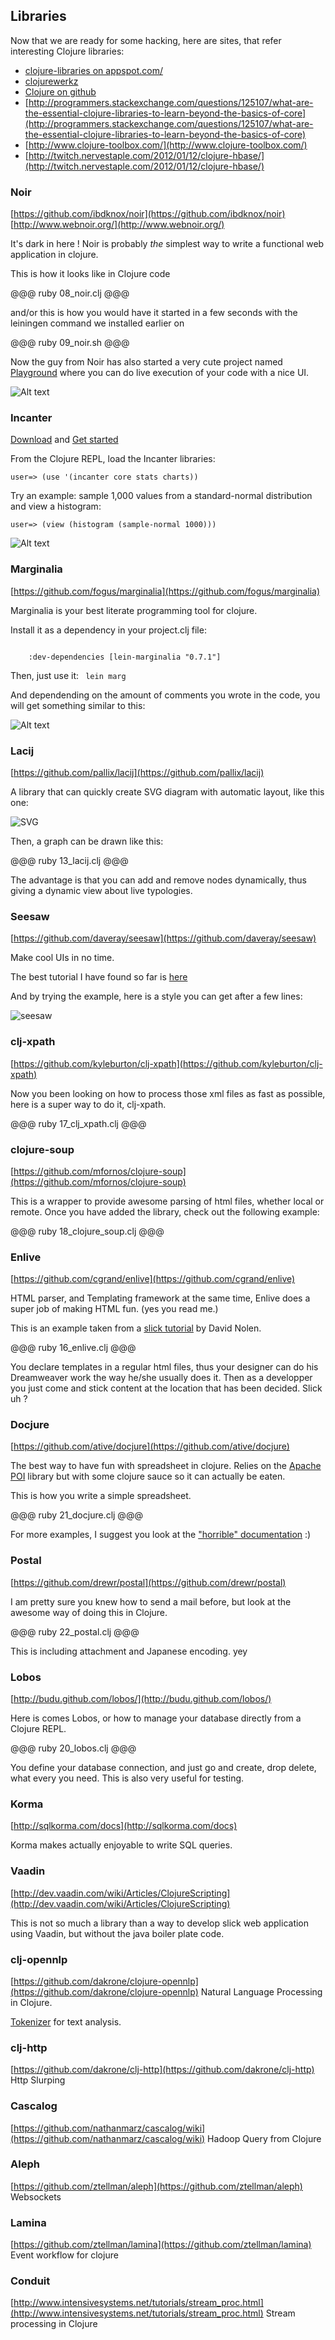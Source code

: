 Libraries
---------

Now that we are ready for some hacking, here are sites, that refer interesting Clojure libraries:

* [clojure-libraries on appspot.com/](http://clojure-libraries.appspot.com/)
* [clojurewerkz](http://clojurewerkz.org/)
* [Clojure on github](http://clojure.github.com/)
* [http://programmers.stackexchange.com/questions/125107/what-are-the-essential-clojure-libraries-to-learn-beyond-the-basics-of-core](http://programmers.stackexchange.com/questions/125107/what-are-the-essential-clojure-libraries-to-learn-beyond-the-basics-of-core)
* [http://www.clojure-toolbox.com/](http://www.clojure-toolbox.com/)
* [http://twitch.nervestaple.com/2012/01/12/clojure-hbase/](http://twitch.nervestaple.com/2012/01/12/clojure-hbase/)

### Noir

[https://github.com/ibdknox/noir](https://github.com/ibdknox/noir) 
[http://www.webnoir.org/](http://www.webnoir.org/)

It's dark in here ! Noir is probably *the* simplest way to write a functional web application in clojure.

This is how it looks like in Clojure code

@@@ ruby 08_noir.clj @@@

and/or this is how you would have it started in a few seconds with the leiningen command we installed earlier on

@@@ ruby 09_noir.sh @@@

Now the guy from Noir has also started a very cute project named [Playground](http://app.kodowa.com/playground) where you can do live execution of your code with a nice UI.

![Alt text](../images/LightTable.png)


### Incanter

[Download](http://incanter.org/downloads/) and [Get started](https://github.com/liebke/incanter/wiki#getstarted)

From the Clojure REPL, load the Incanter libraries: 
<pre><code>user=> (use '(incanter core stats charts))</code></pre>

Try an example: sample 1,000 values from a standard-normal distribution and view a histogram: 
<pre><code>user=> (view (histogram (sample-normal 1000)))</code></pre>

![Alt text](../images/histogram.png)

### Marginalia 
[https://github.com/fogus/marginalia](https://github.com/fogus/marginalia)

Marginalia is your best literate programming tool for clojure.  

Install it as a dependency in your project.clj file:

<code>
	:dev-dependencies [lein-marginalia "0.7.1"]
</code>

Then, just use it:
<code>
	lein marg
</code>

And dependending on the amount of comments you wrote in the code, you will get something similar to this:

![Alt text](../images/marginalia.png)

### Lacij 
[https://github.com/pallix/lacij](https://github.com/pallix/lacij)

A library that can quickly create SVG diagram with automatic layout, like this one:

![SVG](../images/radial.png)

Then, a graph can be drawn like this:

@@@ ruby 13_lacij.clj @@@

The advantage is that you can add and remove nodes dynamically, thus giving a dynamic view about live typologies.

### Seesaw
[https://github.com/daveray/seesaw](https://github.com/daveray/seesaw)

Make cool UIs in no time.

The best tutorial I have found so far is [here](https://gist.github.com/1441520)

And by trying the example, here is a style you can get after a few lines:

![seesaw](../images/seesaw.png)

### clj-xpath
[https://github.com/kyleburton/clj-xpath](https://github.com/kyleburton/clj-xpath)

Now you been looking on how to process those xml files as fast as possible, here is a super way to do it, clj-xpath.

@@@ ruby 17_clj_xpath.clj @@@

### clojure-soup
[https://github.com/mfornos/clojure-soup](https://github.com/mfornos/clojure-soup)

This is a wrapper to provide awesome parsing of html files, whether local or remote. Once you have added the library, check out the following example:

@@@ ruby 18_clojure_soup.clj @@@

### Enlive
[https://github.com/cgrand/enlive](https://github.com/cgrand/enlive)

HTML parser, and Templating framework at the same time, Enlive does a super job of making HTML fun. (yes you read me.)

This is an example taken from a [slick tutorial](https://github.com/swannodette/enlive-tutorial/) by David Nolen.

@@@ ruby 16_enlive.clj @@@

You declare templates in a regular html files, thus your designer can do his Dreamweaver work the way he/she usually does it. 
Then as a developper you just come and stick content at the location that has been decided. Slick uh ?

### Docjure
[https://github.com/ative/docjure](https://github.com/ative/docjure)

The best way to have fun with spreadsheet in clojure. Relies on the [Apache POI](http://poi.apache.org/) library but with some clojure sauce so it can actually be eaten.

This is how you write a simple spreadsheet.

@@@ ruby 21_docjure.clj @@@

For more examples, I suggest you look at the ["horrible" documentation](http://poi.apache.org/spreadsheet/how-to.html#sxssf) :)

### Postal
[https://github.com/drewr/postal](https://github.com/drewr/postal)

I am pretty sure you knew how to send a mail before, but look at the awesome way of doing this in Clojure.

@@@ ruby 22_postal.clj @@@

This is including attachment and Japanese encoding. yey

### Lobos
[http://budu.github.com/lobos/](http://budu.github.com/lobos/)

Here is comes Lobos, or how to manage your database directly from a Clojure REPL.

@@@ ruby 20_lobos.clj @@@

You define your database connection, and just go and create, drop delete, what every you need.
This is also very useful for testing.

### Korma
[http://sqlkorma.com/docs](http://sqlkorma.com/docs)

Korma makes actually enjoyable to write SQL queries.

### Vaadin
[http://dev.vaadin.com/wiki/Articles/ClojureScripting](http://dev.vaadin.com/wiki/Articles/ClojureScripting)

This is not so much a library than a way to develop slick web application using Vaadin, but without the java boiler plate code. 

### clj-opennlp
[https://github.com/dakrone/clojure-opennlp](https://github.com/dakrone/clojure-opennlp)
Natural Language Processing in Clojure.

[Tokenizer](https://github.com/eandrejko/clj-tokenizer) for text analysis.

### clj-http
[https://github.com/dakrone/clj-http](https://github.com/dakrone/clj-http)
Http Slurping

### Cascalog
[https://github.com/nathanmarz/cascalog/wiki](https://github.com/nathanmarz/cascalog/wiki)
Hadoop Query from Clojure

### Aleph
[https://github.com/ztellman/aleph](https://github.com/ztellman/aleph)
Websockets

### Lamina
[https://github.com/ztellman/lamina](https://github.com/ztellman/lamina)
Event workflow for clojure

### Conduit
[http://www.intensivesystems.net/tutorials/stream_proc.html](http://www.intensivesystems.net/tutorials/stream_proc.html)
Stream processing in Clojure
